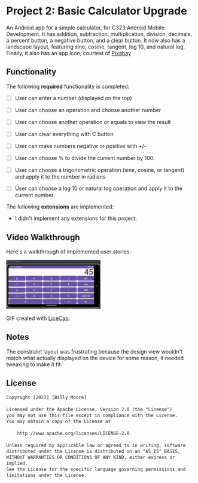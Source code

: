 # Project 2: Basic Calculator Upgrade

An Android app for a simple calculator, for C323 Android Mobile Development.
It has addition, subtraction, multiplication, division, decimals, a percent button, a negative button, and a clear button.
It now also has a landscape layout, featuring sine, cosine, tangent, log 10, and natural log.
Finally, it also has an app icon, courtest of [Pixabay](https://pixabay.com/vectors/just-split-through-to-divide-2020934/)

## Functionality 

The following **required** functionality is completed:

* [ ] User can enter a number (displayed on the top)
* [ ] User can choose an operation and choose another number
* [ ] User can choose another operation or equals to view the result
* [ ] User can clear everything with C button
* [ ] User can make numbers negative or positive with +/-
* [ ] User can choose % to divide the current number by 100.
* [ ] User can choose a trigonometric operation (sine, cosine, or tangent) and apply it to the number in radians
* [ ] User can choose a log 10 or natural log operation and apply it to the current number


The following **extensions** are implemented:

* I didn't implement any extensions for this project.

## Video Walkthrough

Here's a walkthrough of implemented user stories:

<img src='Project2Demo.gif' title='Video Walkthrough' width='50%' alt='Video Walkthrough' />

GIF created with [LiceCap](http://www.cockos.com/licecap/).

## Notes

The constraint layout was frustrating because the design view wouldn't match what actually displayed on the device for some reason, it needed tweaking to make it fit.

## License

    Copyright [2023] [Billy Moore]

    Licensed under the Apache License, Version 2.0 (the "License")
    you may not use this file except in compliance with the License.
    You may obtain a copy of the License at

        http://www.apache.org/licenses/LICENSE-2.0

    Unless required by applicable law or agreed to in writing, software
    distributed under the License is distributed on an "AS IS" BASIS,
    WITHOUT WARRANTIES OR CONDITIONS OF ANY KIND, either express or implied.
    See the License for the specific language governing permissions and
    limitations under the License.
